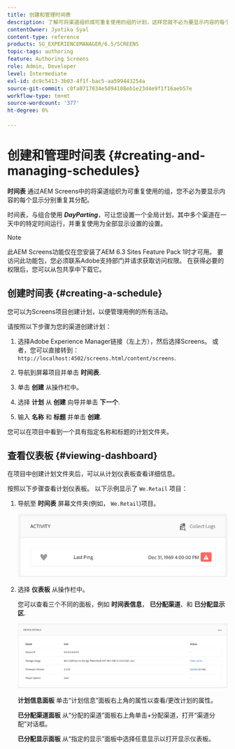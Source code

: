 ```yaml
---
title: 创建和管理时间表
description: 了解可将渠道组织成可重复使用的组的计划，这样您就不必为要显示内容的每个显示分别重复其分配。
contentOwner: Jyotika Syal
content-type: reference
products: SG_EXPERIENCEMANAGER/6.5/SCREENS
topic-tags: authoring
feature: Authoring Screens
role: Admin, Developer
level: Intermediate
exl-id: dc9c5413-3b03-4f1f-bac5-aa599443254a
source-git-commit: c0fa0717034e5094108eb1e23d4e9f1f16aeb57e
workflow-type: tm+mt
source-wordcount: '377'
ht-degree: 0%

---
```


# 创建和管理时间表 {#creating-and-managing-schedules}

**时间表** 通过AEM Screens中的将渠道组织为可重复使用的组，您不必为要显示内容的每个显示分别重复其分配。

时间表，与组合使用 ***DayParting***，可让您设置一个全局计划，其中多个渠道在一天中的特定时间运行，并重复使用为全部显示设置的设置。

>[!NOTE]
>
>此AEM Screens功能仅在您安装了AEM 6.3 Sites Feature Pack 1时才可用。 要访问此功能包，您必须联系Adobe支持部门并请求获取访问权限。 在获得必要的权限后，您可以从包共享中下载它。

## 创建时间表 {#creating-a-schedule}

您可以为Screens项目创建计划，以便管理用例的所有活动。

请按照以下步骤为您的渠道创建计划：

1. 选择Adobe Experience Manager链接（左上方），然后选择Screens。 或者，您可以直接转到： `http://localhost:4502/screens.html/content/screens`.
1. 导航到屏幕项目并单击 **时间表**.
1. 单击 **创建** 从操作栏中。
1. 选择 **计划** 从 **创建** 向导并单击 **下一个**.

1. 输入 **名称** 和 **标题** 并单击 **创建**.

您可以在项目中看到一个具有指定名称和标题的计划文件夹。


## 查看仪表板 {#viewing-dashboard}

在项目中创建计划文件夹后，可以从计划仪表板查看详细信息。

按照以下步骤查看计划仪表板。 以下示例显示了 `We.Retail` 项目：

1. 导航至 **时间表** 屏幕文件夹(例如， `We.Retail`)项目。

   ![chlimage_1](assets/chlimage_1.png)

1. 选择 **仪表板** 从操作栏中。

   您可以查看三个不同的面板，例如 **时间表信息**， **已分配渠道**、和 **已分配显示区**.

   ![chlimage_1-1](assets/chlimage_1-1.png)

   **计划信息面板** 单击“计划信息”面板右上角的属性以查看/更改计划的属性。

   **已分配渠道面板** 从“分配的渠道”面板右上角单击+分配渠道，打开“渠道分配”对话框。

   **已分配显示面板** 从“指定的显示”面板中选择任意显示以打开显示仪表板。
